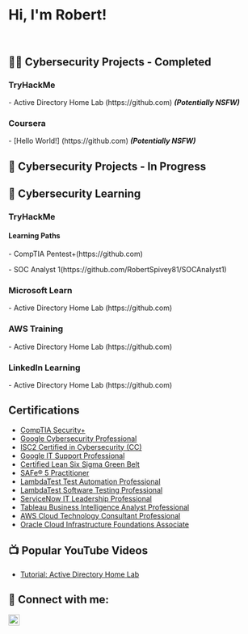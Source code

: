 <h1>Hi, I'm Robert! <br/><a href="https://www.linkedin.com/in/robert-spivey-2688388/"></a></br></h1>

<h2>👨‍💻 Cybersecurity Projects - Completed </h2>
<h3>TryHackMe</h3>
- Active Directory Home Lab (https://github.com) <b><i>(Potentially NSFW)</b></i>

<h3>Coursera</h3>
- [Hello World!] (https://github.com) <b><i>(Potentially NSFW)</b></i>

<h2>🔭 Cybersecurity Projects - In Progress </h2>

<h2> 🌱 Cybersecurity Learning </h2>
<h3>TryHackMe</h3>
<h4>Learning Paths</h4>
- CompTIA Pentest+(https://github.com)</p>
- SOC Analyst 1(https://github.com/RobertSpivey81/SOCAnalyst1)

<h3>Microsoft Learn</h3>
- Active Directory Home Lab (https://github.com)
<h3>AWS Training</h3>
- Active Directory Home Lab (https://github.com)
<h3>LinkedIn Learning</h3>
- Active Directory Home Lab (https://github.com)

<h2>Certifications</h2>

- [CompTIA Security+](https://www.credly.com/badges/45406869-6f0b-45e7-ab4a-4deb1380563a/public_url)
- [Google Cybersecurity Professional](https://www.credly.com/badges/b5b98e6d-7a4e-47d0-9e21-0322a8835aac/public_url)
- [ISC2 Certified in Cybersecurity (CC)](https://www.credly.com/badges/d1eea30a-e995-4a53-a3e9-5ae7a9770ef4/public_url)
- [Google IT Support Professional](https://www.credly.com/badges/18cc18cf-0d01-4936-aa74-c3a41d2c2716/public_url)
- [Certified Lean Six Sigma Green Belt](https://www.udemy.com/certificate/UC-e38cd6e6-08ce-4585-b99d-c6446493e7f3/)
- [SAFe® 5 Practitioner](https://www.credly.com/badges/b0eff2c7-1fad-48ec-980c-dd733fc57ecc/public_url)
- [LambdaTest Test Automation Professional](https://www.linkedin.com/learning/certificates/78cc60f13b46cdb87a86f2bb7e0ac5301245283a1919101922346123d5214e71?lipi=urn%3Ali%3Apage%3Ad_flagship3_profile_view_base_certifications_details%3BtrLYn%2BxbT5yay%2FOvLy%2F9Ig%3D%3D)
- [LambdaTest Software Testing Professional](https://www.linkedin.com/learning/certificates/25475ca4dbabd25b5e66ad1c6516cd4ea985f4ab897e1e5612281ee7f032f284?lipi=urn%3Ali%3Apage%3Ad_flagship3_profile_view_base_certifications_details%3BtrLYn%2BxbT5yay%2FOvLy%2F9Ig%3D%3D)
- [ServiceNow IT Leadership Professional](https://www.linkedin.com/learning/certificates/a665468e6bbd4c565cc7751843ef595ca5ffbf2ca975d14d2581807da5d6ada9)
- [Tableau Business Intelligence Analyst Professional](https://coursera.org/share/0e538c0acd2b38001cd2c93b56d69ff1)
- [AWS Cloud Technology Consultant Professional](https://coursera.org/share/29fd03eb75ee36504621f37c2ad6ff39)
- [Oracle Cloud Infrastructure Foundations Associate](https://catalog-education.oracle.com/pls/certview/sharebadge?id=76EAB6948886F9F306C78E819787151A1D1D28BBC4F72CD1F2406B9F17FA26C8)


<h2>📺 Popular YouTube Videos</h2>

- [Tutorial: Active Directory Home Lab](https://www.youtube.com)


<h2> 🤳 Connect with me:</h2>

[<img align="left" alt="RobertSpivey | LinkedIn" width="22px" src="https://cdn.jsdelivr.net/npm/simple-icons@v3/icons/linkedin.svg" />][linkedin]

[linkedin]: https://www.linkedin.com/in/robert-spivey-2688388
